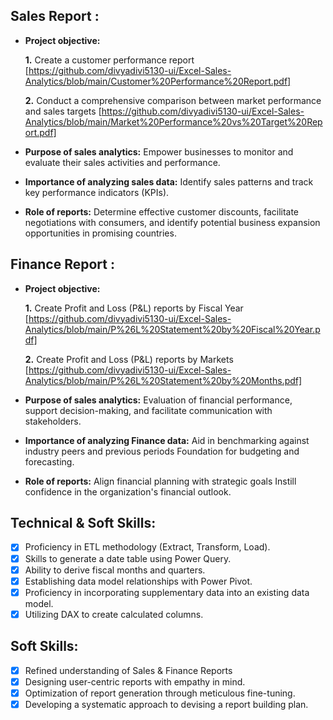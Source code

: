 ## Sales Report :


- **Project objective:** 

    **1.** Create a customer performance report [https://github.com/divyadivi5130-ui/Excel-Sales-Analytics/blob/main/Customer%20Performance%20Report.pdf]

    **2.** Conduct a comprehensive comparison between market performance and sales targets [https://github.com/divyadivi5130-ui/Excel-Sales-Analytics/blob/main/Market%20Performance%20vs%20Target%20Report.pdf]

- **Purpose of sales analytics:** Empower businesses to monitor and evaluate their sales activities and performance.

- **Importance of analyzing sales data:** Identify sales patterns and track key performance indicators (KPIs).

- **Role of reports:** Determine effective customer discounts, facilitate negotiations with consumers, and identify potential business expansion opportunities in promising countries.


## Finance Report :

- **Project objective:** 

    **1.** Create Profit and Loss (P&L) reports by Fiscal Year [https://github.com/divyadivi5130-ui/Excel-Sales-Analytics/blob/main/P%26L%20Statement%20by%20Fiscal%20Year.pdf]

   **2.** Create Profit and Loss (P&L) reports by Markets [https://github.com/divyadivi5130-ui/Excel-Sales-Analytics/blob/main/P%26L%20Statement%20by%20Months.pdf]
- **Purpose of sales analytics:** Evaluation of financial performance, support decision-making, and facilitate communication with stakeholders.

- **Importance of analyzing Finance data:** Aid in benchmarking against industry peers and previous periods Foundation for budgeting and forecasting.

- **Role of reports:** Align financial planning with strategic goals Instill confidence in the organization's financial outlook.


## Technical & Soft Skills:
- [x]	Proficiency in ETL methodology (Extract, Transform, Load).
- [x]	Skills to generate a date table using Power Query.
- [x]	Ability to derive fiscal months and quarters.
- [x]	Establishing data model relationships with Power Pivot.
- [x]	Proficiency in incorporating supplementary data into an existing data model.
- [x]	Utilizing DAX to create calculated columns.

## Soft Skills:
- [x]	Refined understanding of Sales & Finance Reports
- [x]	Designing user-centric reports with empathy in mind.
- [x]	Optimization of report generation through meticulous fine-tuning.
- [x]	Developing a systematic approach to devising a report building plan.
